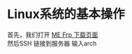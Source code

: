 # Linux系统的基本操作
首先，我们打开 [ME Frp 下载页面](https://mefrp.cn/?page=panel&module=download)</br>
 然后SSH 链接到服务器
 输入arch

 
